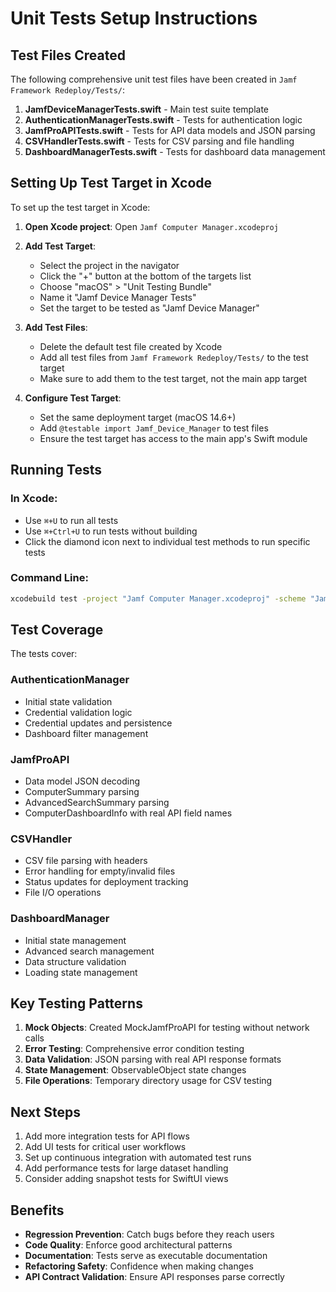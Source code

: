 # Unit Tests Setup Instructions

## Test Files Created

The following comprehensive unit test files have been created in `Jamf Framework Redeploy/Tests/`:

1. **JamfDeviceManagerTests.swift** - Main test suite template
2. **AuthenticationManagerTests.swift** - Tests for authentication logic
3. **JamfProAPITests.swift** - Tests for API data models and JSON parsing
4. **CSVHandlerTests.swift** - Tests for CSV parsing and file handling
5. **DashboardManagerTests.swift** - Tests for dashboard data management

## Setting Up Test Target in Xcode

To set up the test target in Xcode:

1. **Open Xcode project**: Open `Jamf Computer Manager.xcodeproj`

2. **Add Test Target**:
   - Select the project in the navigator
   - Click the "+" button at the bottom of the targets list
   - Choose "macOS" > "Unit Testing Bundle"
   - Name it "Jamf Device Manager Tests"
   - Set the target to be tested as "Jamf Device Manager"

3. **Add Test Files**:
   - Delete the default test file created by Xcode
   - Add all test files from `Jamf Framework Redeploy/Tests/` to the test target
   - Make sure to add them to the test target, not the main app target

4. **Configure Test Target**:
   - Set the same deployment target (macOS 14.6+)
   - Add `@testable import Jamf_Device_Manager` to test files
   - Ensure the test target has access to the main app's Swift module

## Running Tests

### In Xcode:
- Use `⌘+U` to run all tests
- Use `⌘+Ctrl+U` to run tests without building
- Click the diamond icon next to individual test methods to run specific tests

### Command Line:
```bash
xcodebuild test -project "Jamf Computer Manager.xcodeproj" -scheme "Jamf Device Manager" -destination "platform=macOS"
```

## Test Coverage

The tests cover:

### AuthenticationManager
- Initial state validation
- Credential validation logic
- Credential updates and persistence
- Dashboard filter management

### JamfProAPI
- Data model JSON decoding
- ComputerSummary parsing
- AdvancedSearchSummary parsing
- ComputerDashboardInfo with real API field names

### CSVHandler
- CSV file parsing with headers
- Error handling for empty/invalid files
- Status updates for deployment tracking
- File I/O operations

### DashboardManager
- Initial state management
- Advanced search management
- Data structure validation
- Loading state management

## Key Testing Patterns

1. **Mock Objects**: Created MockJamfProAPI for testing without network calls
2. **Error Testing**: Comprehensive error condition testing
3. **Data Validation**: JSON parsing with real API response formats
4. **State Management**: ObservableObject state changes
5. **File Operations**: Temporary directory usage for CSV testing

## Next Steps

1. Add more integration tests for API flows
2. Add UI tests for critical user workflows
3. Set up continuous integration with automated test runs
4. Add performance tests for large dataset handling
5. Consider adding snapshot tests for SwiftUI views

## Benefits

- **Regression Prevention**: Catch bugs before they reach users
- **Code Quality**: Enforce good architectural patterns
- **Documentation**: Tests serve as executable documentation
- **Refactoring Safety**: Confidence when making changes
- **API Contract Validation**: Ensure API responses parse correctly